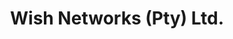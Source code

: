 ---
title: "Wish Networks (Pty) Ltd."
url: /stellenbosch/wish-networks-pty-ltd/
shop: mobile phone
---